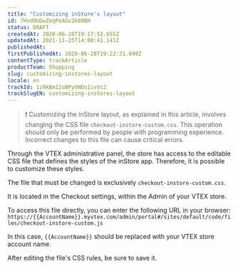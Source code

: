 ```yaml
---
title: "Customizing inStore's layout"
id: 7Hsd9UGwZeqPeAGs2k80BH
status: DRAFT
createdAt: 2020-06-28T19:17:52.655Z
updatedAt: 2021-11-25T14:00:41.141Z
publishedAt: 
firstPublishedAt: 2020-06-28T19:22:31.049Z
contentType: trackArticle
productTeam: Shopping
slug: customizing-instores-layout
locale: en
trackId: 1z9kBm12oBPyVNDo1ivVc2
trackSlugEN: customizing-instores-layout
---
```


>❗ Customizing the inStore layout, as explained in this article, involves changing the CSS file `checkout-instore-custom.css`. This operation should only be performed by people with programming experience. Incorrect changes to this file can cause critical errors.

Through the VTEX administrative panel, the store has access to the editable CSS file that defines the styles of the inStore app. Therefore, it is possible to customize these styles.

The file that must be changed is exclusively `checkout-instore-custom.css`.

It is located in the Checkout settings, within the Admin of your VTEX store.

To access this file directly, you can enter the following URL in your browser: `https://{{AccountName}}.myvtex.com/admin/portal#/sites/default/code/files/checkout-instore-custom.js`

In this case, `{{AccountName}}` should be replaced with your VTEX store account name.

After editing the file's CSS rules, be sure to save it.
